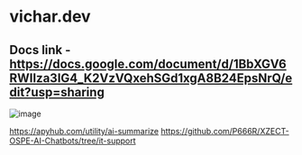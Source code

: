 # vichar.dev

## Docs link - https://docs.google.com/document/d/1BbXGV6RWIIza3IG4_K2VzVQxehSGd1xgA8B24EpsNrQ/edit?usp=sharing
![image](https://github.com/user-attachments/assets/94035f7e-4cd2-4cc2-b96b-51ef24abe67f)

 https://apyhub.com/utility/ai-summarize
https://github.com/P666R/XZECT-OSPE-AI-Chatbots/tree/it-support

